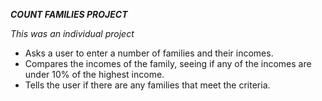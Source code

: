 ***COUNT FAMILIES PROJECT***

_This was an individual project_

* Asks a user to enter a number of families and their incomes.
* Compares the incomes of the family, seeing if any of the incomes are under 10% of the highest income.
* Tells the user if there are any families that meet the criteria.
